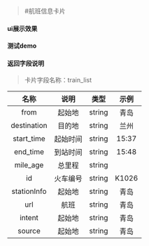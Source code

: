 >#航班信息卡片

#### ui展示效果
#### 测试demo
#### 返回字段说明

>卡片字段名称：train_list

|名称|说明|类型|示例|
|:---:|:---:|:----:|:---:|
|from|起始地|string|青岛|
|destination|目的地|string|兰州|
|start_time|起始时间|string|15:37|
|end_time|到站时间|string|15:48|
|mile_age|总里程|string||
|id|火车编号|string|K1026|
|stationInfo|起始地|string|青岛|
|url|航班|string|青岛|
|intent|起始地|string|青岛|
|source|起始地|string|青岛|








